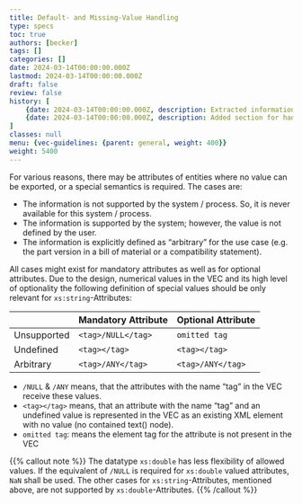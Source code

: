 ```yaml
---
title: Default- and Missing-Value Handling
type: specs
toc: true
authors: [becker]
tags: []
categories: []
date: 2024-03-14T00:00:00.000Z
lastmod: 2024-03-14T00:00:00.000Z
draft: false
review: false
history: [
    {date: 2024-03-14T00:00:00.000Z, description: Extracted information from PSI recommendation and extended it where necesseray., issue: KBLFRM-1191},
    {date: 2024-03-14T00:00:00.000Z, description: Added section for handling of 'double' values., issue: KBLFRM-1190}
]
classes: null
menu: {vec-guidelines: {parent: general, weight: 400}}
weight: 5400
---
```

For various reasons, there may be attributes of entities where no value can be
exported, or a special semantics is required. The cases are:
- The information is not supported by the system / process. So, it is never
available for this system / process.
- The information is supported by the system; however, the value is not defined
by the user.
- The information is explicitly defined as “arbitrary” for the use case (e.g. the part
version in a bill of material or a compatibility statement).

All cases might exist for mandatory attributes as well as for optional attributes. Due to
the design, numerical values in the VEC and its high level of optionality the following
definition of special values should be only relevant for `xs:string`-Attributes:

|                |   Mandatory Attribute |   Optional Attribute   |
|----------------|--------------------|------------------------|
| Unsupported    | `<tag>/NULL</tag>` | `omitted tag`          |
| Undefined      | `<tag></tag>`      | `<tag></tag>`          |
| Arbitrary      | `<tag>/ANY</tag>`  | `<tag>/ANY</tag>`      |

- `/NULL` & `/ANY` means, that the attributes with the name “tag” in the VEC
receive these values.
- `<tag></tag>` means, that an attribute with the name “tag” and an undefined
value is represented in the VEC as an existing XML element with no value (no
contained text() node).
- `omitted tag`: means the element tag for the attribute is not present in the VEC

{{% callout note %}}
The datatype `xs:double` has less flexibility of allowed values. If the equivalent of  `/NULL` is required for `xs:double` valued attributes, `NaN` shall be used. The other cases for `xs:string`-Attributes, mentioned above, are not supported by `xs:double`-Attributes.
{{% /callout %}}